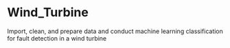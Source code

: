 # Wind_Turbine
Import, clean, and prepare data and conduct machine learning classification for fault detection in a wind turbine
